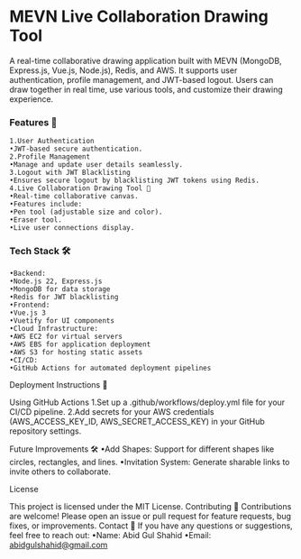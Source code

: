 # MEVN Live Collaboration Drawing Tool

A real-time collaborative drawing application built with MEVN (MongoDB, Express.js, Vue.js, Node.js), Redis, and AWS. It supports user authentication, profile management, and JWT-based logout. Users can draw together in real time, use various tools, and customize their drawing experience.

### Features 🚀
	1.User Authentication
	•JWT-based secure authentication.
	2.Profile Management
	•Manage and update user details seamlessly.
	3.Logout with JWT Blacklisting
	•Ensures secure logout by blacklisting JWT tokens using Redis.
	4.Live Collaboration Drawing Tool 🎨
	•Real-time collaborative canvas.
	•Features include:
	•Pen tool (adjustable size and color).
	•Eraser tool.
	•Live user connections display.

### Tech Stack 🛠️
	•Backend:
	•Node.js 22, Express.js
	•MongoDB for data storage
	•Redis for JWT blacklisting
	•Frontend:
	•Vue.js 3
	•Vuetify for UI components
	•Cloud Infrastructure:
	•AWS EC2 for virtual servers
	•AWS EBS for application deployment
	•AWS S3 for hosting static assets
	•CI/CD:
	•GitHub Actions for automated deployment pipelines


Deployment Instructions 🚀

Using GitHub Actions
	1.Set up a .github/workflows/deploy.yml file for your CI/CD pipeline.
	2.Add secrets for your AWS credentials (AWS_ACCESS_KEY_ID, AWS_SECRET_ACCESS_KEY) in your GitHub repository settings.



Future Improvements 🛠️
	•Add Shapes: Support for different shapes like circles, rectangles, and lines.
	•Invitation System: Generate sharable links to invite others to collaborate.

License

This project is licensed under the MIT License.
Contributing 🤝
Contributions are welcome! Please open an issue or pull request for feature requests, bug fixes, or improvements.
Contact 📧
If you have any questions or suggestions, feel free to reach out:
•Name: Abid Gul Shahid
•Email: abidgulshahid@gmail.com

